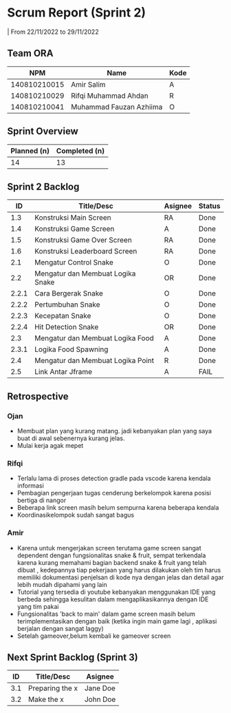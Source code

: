 # Scrum Report (Sprint 2)
| From 22/11/2022 to 29/11/2022

## Team ORA
| NPM           | Name                    | Kode| 
| ------------- |-------------------------|-----|
| 140810210015  | Amir Salim              | A   |
| 140810210029  | Rifqi Muhammad Ahdan    | R   |
| 140810210041  | Muhammad Fauzan Azhiima | O   |

## Sprint Overview
| Planned (n)   | Completed (n) |
| ------------- |-------------- |
| 14             | 13             |

## Sprint 2 Backlog

| ID  | Title/Desc | Asignee | Status |
| --- | ---------- | ------- | ------ |
| 1.3   | Konstruksi Main Screen | RA  | Done |
| 1.4   | Konstruksi Game Screen | A  | Done |
| 1.5   | Konstruksi Game Over Screen | RA | Done |
| 1.6   | Konstruksi Leaderboard Screen | RA | Done |
| 2.1   | Mengatur Control Snake | O | Done |
| 2.2   | Mengatur dan Membuat Logika Snake | OR | Done |
| 2.2.1 | Cara Bergerak Snake | O | Done |
| 2.2.2 | Pertumbuhan Snake | O | Done|
| 2.2.3 | Kecepatan Snake | O | Done |
| 2.2.4 | Hit Detection Snake | OR | Done |
| 2.3   | Mengatur dan Membuat Logika Food | A | Done |
| 2.3.1 | Logika Food Spawning | A | Done |
| 2.4   | Mengatur dan Membuat Logika Point | R | Done |
| 2.5   | Link Antar Jframe | A | FAIL |

## Retrospective 

### Ojan
- Membuat plan yang kurang matang. jadi kebanyakan plan yang saya buat di awal sebenernya kurang jelas.
- Mulai kerja agak mepet
### Rifqi
- Terlalu lama di proses detection gradle pada vscode karena kendala informasi
- Pembagian pengerjaan tugas cenderung berkelompok karena posisi bertiga di nangor
- Beberapa link screen masih belum sempurna karena beberapa kendala
- Koordinasikelompok sudah sangat bagus
### Amir
- Karena untuk mengerjakan screen terutama game screen sangat dependent dengan fungsionalitas snake & fruit,        sempat terkendala karena kurang memahami bagian backend snake & fruit yang telah dibuat , kedepannya tiap pekerjaan yang harus dilakukan oleh tim harus memiliki dokumentasi penjelsan di kode nya dengan jelas dan detail agar lebih mudah dipahami yang lain
- Tutorial yang tersedia di youtube kebanyakan menggunakan IDE yang berbeda sehingga kesulitan dalam mengaplikasikannya dengan IDE yang tim pakai
- Fungsionalitas 'back to main' dalam game screen masih belum terimplementasikan dengan baik (ketika ingin main game lagi , aplikasi berjalan dengan sangat laggy)
- Setelah gameover,belum kembali ke gameover screen

## Next Sprint Backlog (Sprint 3)
| ID  | Title/Desc | Asignee | 
| --- | ---------- | ------- | 
| 3.1 | Preparing the x | Jane Doe | 
| 3.2 | Make the x | John Doe | 

